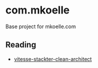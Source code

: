 # com.mkoelle

Base project for mkoelle.com

## Reading

- [vitesse-stackter-clean-architect](https://github.com/shamscorner/vitesse-stackter-clean-architect)